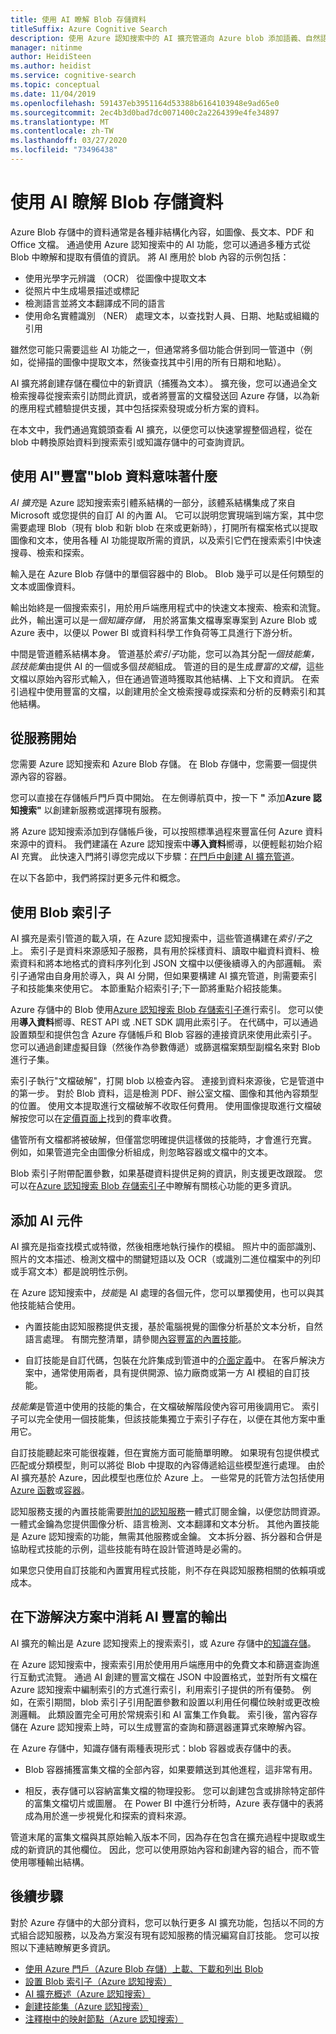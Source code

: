 ```yaml
---
title: 使用 AI 瞭解 Blob 存儲資料
titleSuffix: Azure Cognitive Search
description: 使用 Azure 認知搜索中的 AI 擴充管道向 Azure blob 添加語義、自然語言處理和圖像分析。
manager: nitinme
author: HeidiSteen
ms.author: heidist
ms.service: cognitive-search
ms.topic: conceptual
ms.date: 11/04/2019
ms.openlocfilehash: 591437eb3951164d53388b6164103948e9ad65e0
ms.sourcegitcommit: 2ec4b3d0bad7dc0071400c2a2264399e4fe34897
ms.translationtype: MT
ms.contentlocale: zh-TW
ms.lasthandoff: 03/27/2020
ms.locfileid: "73496438"
---
```

# <a name="use-ai-to-understand-blob-storage-data"></a>使用 AI 瞭解 Blob 存儲資料

Azure Blob 存儲中的資料通常是各種非結構化內容，如圖像、長文本、PDF 和 Office 文檔。 通過使用 Azure 認知搜索中的 AI 功能，您可以通過多種方式從 Blob 中瞭解和提取有價值的資訊。 將 AI 應用於 blob 內容的示例包括：

+ 使用光學字元辨識 （OCR） 從圖像中提取文本
+ 從照片中生成場景描述或標記
+ 檢測語言並將文本翻譯成不同的語言
+ 使用命名實體識別 （NER） 處理文本，以查找對人員、日期、地點或組織的引用 

雖然您可能只需要這些 AI 功能之一，但通常將多個功能合併到同一管道中（例如，從掃描的圖像中提取文本，然後查找其中引用的所有日期和地點）。 

AI 擴充將創建存儲在欄位中的新資訊（捕獲為文本）。 擴充後，您可以通過全文檢索搜尋從搜索索引訪問此資訊，或者將豐富的文檔發送回 Azure 存儲，以為新的應用程式體驗提供支援，其中包括探索發現或分析方案的資料。 

在本文中，我們通過寬鏡頭查看 AI 擴充，以便您可以快速掌握整個過程，從在 blob 中轉換原始資料到搜索索引或知識存儲中的可查詢資訊。

## <a name="what-it-means-to-enrich-blob-data-with-ai"></a>使用 AI"豐富"blob 資料意味著什麼

*AI 擴充*是 Azure 認知搜索索引體系結構的一部分，該體系結構集成了來自 Microsoft 或您提供的自訂 AI 的內置 AI。 它可以説明您實現端到端方案，其中您需要處理 Blob（現有 blob 和新 blob 在來或更新時），打開所有檔案格式以提取圖像和文本，使用各種 AI 功能提取所需的資訊，以及索引它們在搜索索引中快速搜尋、檢索和探索。 

輸入是在 Azure Blob 存儲中的單個容器中的 Blob。 Blob 幾乎可以是任何類型的文本或圖像資料。 

輸出始終是一個搜索索引，用於用戶端應用程式中的快速文本搜索、檢索和流覽。 此外，輸出還可以是一*個知識存儲，* 用於將富集文檔專案專案到 Azure Blob 或 Azure 表中，以便以 Power BI 或資料科學工作負荷等工具進行下游分析。

中間是管道體系結構本身。 管道基於*索引子*功能，您可以為其分配*一個技能集，該技能集*由提供 AI 的一個或多個*技能*組成。 管道的目的是生成*豐富的文檔*，這些文檔以原始內容形式輸入，但在通過管道時獲取其他結構、上下文和資訊。 在索引過程中使用豐富的文檔，以創建用於全文檢索搜尋或探索和分析的反轉索引和其他結構。

## <a name="start-with-services"></a>從服務開始

您需要 Azure 認知搜索和 Azure Blob 存儲。 在 Blob 存儲中，您需要一個提供源內容的容器。

您可以直接在存儲帳戶門戶頁中開始。 在左側導航頁中，按一下 **"** 添加**Azure 認知搜索"** 以創建新服務或選擇現有服務。 

將 Azure 認知搜索添加到存儲帳戶後，可以按照標準過程來豐富任何 Azure 資料來源中的資料。 我們建議在 Azure 認知搜索中**導入資料**嚮導，以便輕鬆初始介紹 AI 充實。 此快速入門將引導您完成以下步驟：[在門戶中創建 AI 擴充管道](cognitive-search-quickstart-blob.md)。 

在以下各節中，我們將探討更多元件和概念。

## <a name="use-a-blob-indexer"></a>使用 Blob 索引子

AI 擴充是索引管道的載入項，在 Azure 認知搜索中，這些管道構建在*索引子*之上。 索引子是資料來源感知子服務，具有用於採樣資料、讀取中繼資料資料、檢索資料和將本地格式的資料序列化到 JSON 文檔中以便後續導入的內部邏輯。 索引子通常由自身用於導入，與 AI 分開，但如果要構建 AI 擴充管道，則需要索引子和技能集來使用它。 本節重點介紹索引子;下一節將重點介紹技能集。

Azure 存儲中的 Blob 使用[Azure 認知搜索 Blob 存儲索引子](search-howto-indexing-azure-blob-storage.md)進行索引。 您可以使用**導入資料**嚮導、REST API 或 .NET SDK 調用此索引子。 在代碼中，可以通過設置類型和提供包含 Azure 存儲帳戶和 Blob 容器的連接資訊來使用此索引子。 您可以通過創建虛擬目錄（然後作為參數傳遞）或篩選檔案類型副檔名來對 Blob 進行子集。

索引子執行"文檔破解"，打開 blob 以檢查內容。 連接到資料來源後，它是管道中的第一步。 對於 Blob 資料，這是檢測 PDF、辦公室文檔、圖像和其他內容類型的位置。 使用文本提取進行文檔破解不收取任何費用。 使用圖像提取進行文檔破解按您可以在[定價頁面上](https://azure.microsoft.com/pricing/details/search/)找到的費率收費。

儘管所有文檔都將被破解，但僅當您明確提供這樣做的技能時，才會進行充實。 例如，如果管道完全由圖像分析組成，則忽略容器或文檔中的文本。

Blob 索引子附帶配置參數，如果基礎資料提供足夠的資訊，則支援更改跟蹤。 您可以在[Azure 認知搜索 Blob 存儲索引子](search-howto-indexing-azure-blob-storage.md)中瞭解有關核心功能的更多資訊。

## <a name="add-ai-components"></a>添加 AI 元件

AI 擴充是指查找模式或特徵，然後相應地執行操作的模組。 照片中的面部識別、照片的文本描述、檢測文檔中的關鍵短語以及 OCR（或識別二進位檔案中的列印或手寫文本）都是說明性示例。

在 Azure 認知搜索中，*技能*是 AI 處理的各個元件，您可以單獨使用，也可以與其他技能結合使用。 

+ 內置技能由認知服務提供支援，基於電腦視覺的圖像分析基於文本分析，自然語言處理。 有關完整清單，請參閱[內容豐富的內置技能](cognitive-search-predefined-skills.md)。

+ 自訂技能是自訂代碼，包裝在允許集成到管道中的[介面定義](cognitive-search-custom-skill-interface.md)中。 在客戶解決方案中，通常使用兩者，具有提供開源、協力廠商或第一方 AI 模組的自訂技能。

*技能集*是管道中使用的技能的集合，在文檔破解階段使內容可用後調用它。 索引子可以完全使用一個技能集，但該技能集獨立于索引子存在，以便在其他方案中重用它。

自訂技能聽起來可能很複雜，但在實施方面可能簡單明瞭。 如果現有包提供模式匹配或分類模型，則可以將從 Blob 中提取的內容傳遞給這些模型進行處理。 由於 AI 擴充基於 Azure，因此模型也應位於 Azure 上。 一些常見的託管方法包括使用[Azure 函數](cognitive-search-create-custom-skill-example.md)或[容器](https://github.com/Microsoft/SkillsExtractorCognitiveSearch)。

認知服務支援的內置技能需要[附加的認知服務](cognitive-search-attach-cognitive-services.md)一體式訂閱金鑰，以便您訪問資源。 一體式金鑰為您提供圖像分析、語言檢測、文本翻譯和文本分析。 其他內置技能是 Azure 認知搜索的功能，無需其他服務或金鑰。 文本拆分器、拆分器和合併是協助程式技能的示例，這些技能有時在設計管道時是必需的。

如果您只使用自訂技能和內置實用程式技能，則不存在與認知服務相關的依賴項或成本。

<!-- ## Order of operations

Now we've covered indexers, content extraction, and skills, we can take a closer look at pipeline mechanisms and order of operations.

A skillset is a composition of one or more skills. When multiple skills are involved, the skillset operates as sequential pipeline, producing dependency graphs, where output from one skill becomes input to another. 

For example, given a large blob of unstructured text, a sample order of operations for text analytics might be as follows:

1. Use Text Splitter to break the blob into smaller parts.
1. Use Language Detection to determine if content is English or another language.
1. Use Text Translator to get all text into a common language.
1. Run Entity Recognition, Key Phrase Extraction, or Sentiment Analysis on chunks of text. In this step, new fields are created and populated. Entities might be location, people, organization, dates. Key phrases are short combinations of words that appear to belong together. Sentiment score is a rating on continuum of negative (0) to positive (1) sentiment.
1. Use Text Merger to reconstitute the document from the smaller chunks. -->

## <a name="consume-ai-enriched-output-in-downstream-solutions"></a>在下游解決方案中消耗 AI 豐富的輸出

AI 擴充的輸出是 Azure 認知搜索上的搜索索引，或 Azure 存儲中[的知識存儲](knowledge-store-concept-intro.md)。

在 Azure 認知搜索中，搜索索引用於使用用戶端應用中的免費文本和篩選查詢進行互動式流覽。 通過 AI 創建的豐富文檔在 JSON 中設置格式，並對所有文檔在 Azure 認知搜索中編制索引的方式進行索引，利用索引子提供的所有優勢。 例如，在索引期間，blob 索引子引用配置參數和設置以利用任何欄位映射或更改檢測邏輯。 此類設置完全可用於常規索引和 AI 富集工作負載。 索引後，當內容存儲在 Azure 認知搜索上時，可以生成豐富的查詢和篩選器運算式來瞭解內容。

在 Azure 存儲中，知識存儲有兩種表現形式：blob 容器或表存儲中的表。 

+ Blob 容器捕獲富集文檔的全部內容，如果要饋送到其他進程，這非常有用。 

+ 相反，表存儲可以容納富集文檔的物理投影。 您可以創建包含或排除特定部件的富集文檔切片或圖層。 在 Power BI 中進行分析時，Azure 表存儲中的表將成為用於進一步視覺化和探索的資料來源。

管道末尾的富集文檔與其原始輸入版本不同，因為存在包含在擴充過程中提取或生成的新資訊的其他欄位。 因此，您可以使用原始內容和創建內容的組合，而不管使用哪種輸出結構。

## <a name="next-steps"></a>後續步驟

對於 Azure 存儲中的大部分資料，您可以執行更多 AI 擴充功能，包括以不同的方式組合認知服務，以及為方案沒有現有認知服務的情況編寫自訂技能。 您可以按照以下連結瞭解更多資訊。

+ [使用 Azure 門戶（Azure Blob 存儲）上載、下載和列出 Blob](https://docs.microsoft.com/azure/storage/blobs/storage-quickstart-blobs-portal)
+ [設置 Blob 索引子（Azure 認知搜索）](search-howto-indexing-azure-blob-storage.md) 
+ [AI 擴充概述（Azure 認知搜索）](cognitive-search-concept-intro.md) 
+ [創建技能集（Azure 認知搜索）](cognitive-search-defining-skillset.md)
+ [注釋樹中的映射節點（Azure 認知搜索）](cognitive-search-output-field-mapping.md)
